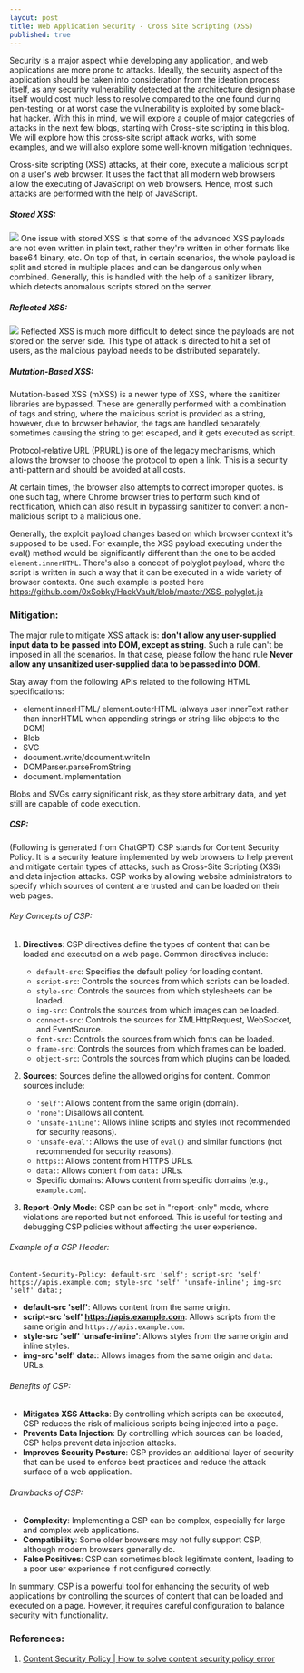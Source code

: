 ```yaml
---
layout: post
title: Web Application Security - Cross Site Scripting (XSS)
published: true
---
```


Security is a major aspect while developing any application, and web applications are more prone to attacks. Ideally, the security aspect of the application should be taken into consideration from the ideation process itself, as any security vulnerability detected at the architecture design phase itself would cost much less to resolve compared to the one found during pen-testing, or at worst case the vulnerability is exploited by some black-hat hacker. With this in mind, we will explore a couple of major categories of attacks in the next few blogs, starting with Cross-site scripting in this blog. We will explore how this cross-site script attack works, with some examples, and we will also explore some well-known mitigation techniques.

Cross-site scripting (XSS) attacks, at their core, execute a malicious script on a user's web browser. It uses the fact that all modern web browsers allow the executing of JavaScript on web browsers. Hence, most such attacks are performed with the help of JavaScript.


##### Stored XSS:
![](../images/web-security/stored_xss.png)
One issue with stored XSS is that some of the advanced XSS payloads are not even written in plain text, rather they're written in other formats like base64 binary, etc. On top of that, in certain scenarios, the whole payload is split and stored in multiple places and can be dangerous only when combined. Generally, this is handled with the help of a sanitizer library, which detects anomalous scripts stored on the server.

##### Reflected XSS:
![](../images/web-security/reflected_xss.png)
Reflected XSS is much more difficult to detect since the payloads are not stored on the server side. This type of attack is directed to hit a set of users, as the malicious payload needs to be distributed separately.

##### Mutation-Based XSS:
Mutation-based XSS (mXSS) is a newer type of XSS, where the sanitizer libraries are bypassed. These are generally performed with a combination of tags and string, where the malicious script is provided as a string, however, due to browser behavior, the tags are handled separately, sometimes causing the string to get escaped, and it gets executed as script.


Protocol-relative URL (PRURL) is one of the legacy mechanisms, which allows the browser to choose the protocol to open a link. This is a security anti-pattern and should be avoided at all costs.

At certain times, the browser also attempts to correct improper quotes. <a> is one such tag, where Chrome browser tries to perform such kind of rectification, which can also result in bypassing sanitizer to convert a non-malicious script to a malicious one.`

Generally, the exploit payload changes based on which browser context it's supposed to be used. For example, the XSS payload executing under the eval() method would be significantly different than the one to be added ``` element.innerHTML```. There's also a concept of polyglot payload, where the script is written in such a way that it can be executed in a wide variety of browser contexts. One such example is posted here https://github.com/0xSobky/HackVault/blob/master/XSS-polyglot.js


### Mitigation:

The major rule to mitigate XSS attack is: **don't allow any user-supplied input data to be passed into DOM, except as string**. Such a rule can't be imposed in all the scenarios. In that case, please follow the hand rule **Never allow any unsanitized user-supplied data to be passed into DOM**.

Stay away from the following APIs related to the following HTML specifications:
- element.innerHTML/ element.outerHTML (always user innerText rather than innerHTML when appending strings or string-like objects to the DOM)
- Blob
- SVG
- document.write/document.writeIn
- DOMParser.parseFromString
- document.Implementation

Blobs and SVGs carry significant risk, as they store arbitrary data, and yet still are capable of code execution.

##### CSP:
(Following is generated from ChatGPT)
CSP stands for Content Security Policy. It is a security feature implemented by web browsers to help prevent and mitigate certain types of attacks, such as Cross-Site Scripting (XSS) and data injection attacks. CSP works by allowing website administrators to specify which sources of content are trusted and can be loaded on their web pages.

###### Key Concepts of CSP:

1. **Directives**: CSP directives define the types of content that can be loaded and executed on a web page. Common directives include:
   - `default-src`: Specifies the default policy for loading content.
   - `script-src`: Controls the sources from which scripts can be loaded.
   - `style-src`: Controls the sources from which stylesheets can be loaded.
   - `img-src`: Controls the sources from which images can be loaded.
   - `connect-src`: Controls the sources for XMLHttpRequest, WebSocket, and EventSource.
   - `font-src`: Controls the sources from which fonts can be loaded.
   - `frame-src`: Controls the sources from which frames can be loaded.
   - `object-src`: Controls the sources from which plugins can be loaded.

2. **Sources**: Sources define the allowed origins for content. Common sources include:
   - `'self'`: Allows content from the same origin (domain).
   - `'none'`: Disallows all content.
   - `'unsafe-inline'`: Allows inline scripts and styles (not recommended for security reasons).
   - `'unsafe-eval'`: Allows the use of `eval()` and similar functions (not recommended for security reasons).
   - `https:`: Allows content from HTTPS URLs.
   - `data:`: Allows content from `data:` URLs.
   - Specific domains: Allows content from specific domains (e.g., `example.com`).

3. **Report-Only Mode**: CSP can be set in "report-only" mode, where violations are reported but not enforced. This is useful for testing and debugging CSP policies without affecting the user experience.

###### Example of a CSP Header:

```http
Content-Security-Policy: default-src 'self'; script-src 'self' https://apis.example.com; style-src 'self' 'unsafe-inline'; img-src 'self' data:;
```

- **default-src 'self'**: Allows content from the same origin.
- **script-src 'self' https://apis.example.com**: Allows scripts from the same origin and `https://apis.example.com`.
- **style-src 'self' 'unsafe-inline'**: Allows styles from the same origin and inline styles.
- **img-src 'self' data:**: Allows images from the same origin and `data:` URLs.

###### Benefits of CSP:

- **Mitigates XSS Attacks**: By controlling which scripts can be executed, CSP reduces the risk of malicious scripts being injected into a page.
- **Prevents Data Injection**: By controlling which sources can be loaded, CSP helps prevent data injection attacks.
- **Improves Security Posture**: CSP provides an additional layer of security that can be used to enforce best practices and reduce the attack surface of a web application.

###### Drawbacks of CSP:

- **Complexity**: Implementing a CSP can be complex, especially for large and complex web applications.
- **Compatibility**: Some older browsers may not fully support CSP, although modern browsers generally do.
- **False Positives**: CSP can sometimes block legitimate content, leading to a poor user experience if not configured correctly.

In summary, CSP is a powerful tool for enhancing the security of web applications by controlling the sources of content that can be loaded and executed on a page. However, it requires careful configuration to balance security with functionality.


### References:
1. [Content Security Policy | How to solve content security policy error](https://www.youtube.com/watch?v=hUDUqyy0jPM)
